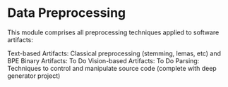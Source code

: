 # Data Preprocessing

This module comprises all preprocessing techniques applied to software artifacts:

Text-based Artifacts: Classical preprocessing (stemming, lemas, etc) and BPE
Binary Artifacts: To Do
Vision-based Artifacts: To Do
Parsing: Techniques to control and manipulate source code (complete with deep generator project) 

